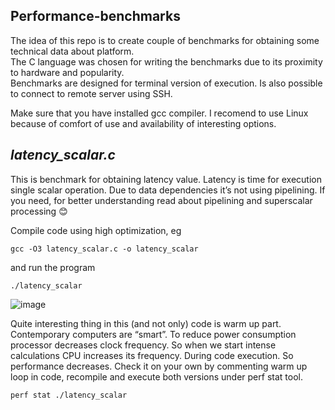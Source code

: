 <h2 class="code-line" data-line-start=0 data-line-end=1 ><a id="Performancebenchmarks_0"></a>Performance-benchmarks</h2>
<p class="has-line-data" data-line-start="2" data-line-end="5">The idea of this repo is to create couple of benchmarks for obtaining some technical data about platform.<br>
The C language was chosen for writing the benchmarks due to its proximity to hardware and popularity.<br>
Benchmarks are designed for terminal version of execution. Is also possible to connect to remote server using SSH.</p>
<p class="has-line-data" data-line-start="6" data-line-end="7">Make sure that you have installed gcc compiler. I recomend to use Linux because of comfort of use and availability of interesting options.</p>
<h2 class="code-line" data-line-start=8 data-line-end=9 ><a id="_latency_scalarc__8"></a><em>latency_scalar.c</em></h2>
<p class="has-line-data" data-line-start="9" data-line-end="10">This is benchmark for obtaining latency value. Latency is time for execution single scalar operation. Due to data dependencies  it’s not using pipelining. If you need, for better understanding read about pipelining and superscalar processing 😊</p>
<p class="has-line-data" data-line-start="11" data-line-end="12">Compile code using high optimization, eg</p>
<pre><code class="has-line-data" data-line-start="13" data-line-end="15" class="language-sh">gcc -O3 latency_scalar.c -o latency_scalar
</code></pre>
<p class="has-line-data" data-line-start="15" data-line-end="16">and run the program</p>
<pre><code class="has-line-data" data-line-start="17" data-line-end="19" class="language-sh">./latency_scalar
</code></pre>
<p class="has-line-data" data-line-start="19" data-line-end="20"><img src="https://user-images.githubusercontent.com/93876013/186651056-25dba351-f87f-4b3d-b2c9-5825ce6993af.png" alt="image"></p>
<p class="has-line-data" data-line-start="21" data-line-end="22">Quite interesting thing in this (and not only) code is warm up part. Contemporary computers are “smart”. To reduce power consumption processor decreases clock frequency. So when we start intense calculations CPU increases its frequency. During code execution. So performance decreases. Check it on your own by commenting warm up loop in code, recompile and execute both versions under perf stat tool.</p>
<pre><code class="has-line-data" data-line-start="23" data-line-end="25" class="language-sh">perf <span class="hljs-built_in">stat</span> ./latency_scalar
</code></pre>
